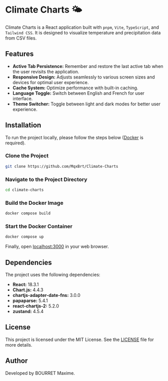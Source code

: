# Climate Charts 🌤

Climate Charts is a React application built with `pnpm`, `Vite`, `TypeScript`, and `Tailwind CSS`. It is designed to visualize temperature and precipitation data from CSV files.

## Features

- **Active Tab Persistence:** Remember and restore the last active tab when the user revisits the application.
- **Responsive Design:** Adjusts seamlessly to various screen sizes and devices for optimal user experience.
- **Cache System:** Optimize performance with built-in caching.
- **Language Toggle:** Switch between English and French for user interface.
- **Theme Switcher:** Toggle between light and dark modes for better user experience.

## Installation

To run the project locally, please follow the steps below ([Docker](https://www.docker.com/) is required).

### Clone the Project

```bash
git clone https://github.com/MqxBrt/Climate-Charts
```

### Navigate to the Project Directory

```bash
cd climate-charts
```

### Build the Docker Image

```bash
docker compose build
```
### Start the Docker Container

```bash
docker compose up
```

Finally, open [localhost:3000](http://localhost:3000/) in your web browser.

## Dependencies

The project uses the following dependencies:

- **React:** 18.3.1
- **Chart.js:** 4.4.3
- **chartjs-adapter-date-fns:** 3.0.0
- **papaparse:** 5.4.1
- **react-chartjs-2:** 5.2.0
- **zustand:** 4.5.4

## License

This project is licensed under the MIT License. See the [LICENSE](https://github.com/MqxBrt/Climate-Charts/blob/master/LICENSE) file for more details.

## Author

Developed by BOURRET Maxime.
